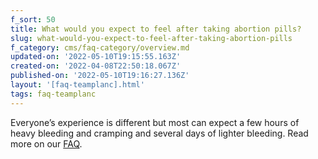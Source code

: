 ```yaml
---
f_sort: 50
title: What would you expect to feel after taking abortion pills?
slug: what-would-you-expect-to-feel-after-taking-abortion-pills
f_category: cms/faq-category/overview.md
updated-on: '2022-05-10T19:15:55.163Z'
created-on: '2022-04-08T22:50:18.067Z'
published-on: '2022-05-10T19:16:27.136Z'
layout: '[faq-teamplanc].html'
tags: faq-teamplanc
---
```


Everyone’s experience is different but most can expect a few hours of heavy bleeding and cramping and several days of lighter bleeding. Read more on our [FAQ](/guide-how-to-get-abortion-pills).
